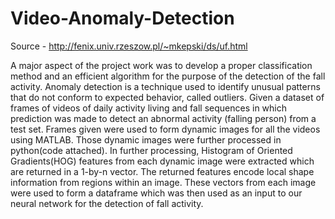 # Video-Anomaly-Detection
Source - http://fenix.univ.rzeszow.pl/~mkepski/ds/uf.html

A major aspect of the project work was to develop a proper classification method and an efficient algorithm for the purpose of the detection of the fall activity. 
Anomaly detection is a technique used to identify unusual patterns that do not conform to expected behavior, called outliers. Given a dataset of frames of videos of daily activity living and fall sequences in which prediction was made to detect an abnormal activity (falling person) from a test set. 
Frames given were used to form dynamic images for all the videos using MATLAB. Those dynamic images were further processed in python(code attached). In further processing, Histogram of Oriented Gradients(HOG) features from each dynamic image were extracted which are returned in a 1-by-n vector. The returned features encode local shape information from regions within an image. These vectors from each image were used to form a dataframe which was then used as an input to our neural network for the detection of fall activity. 

